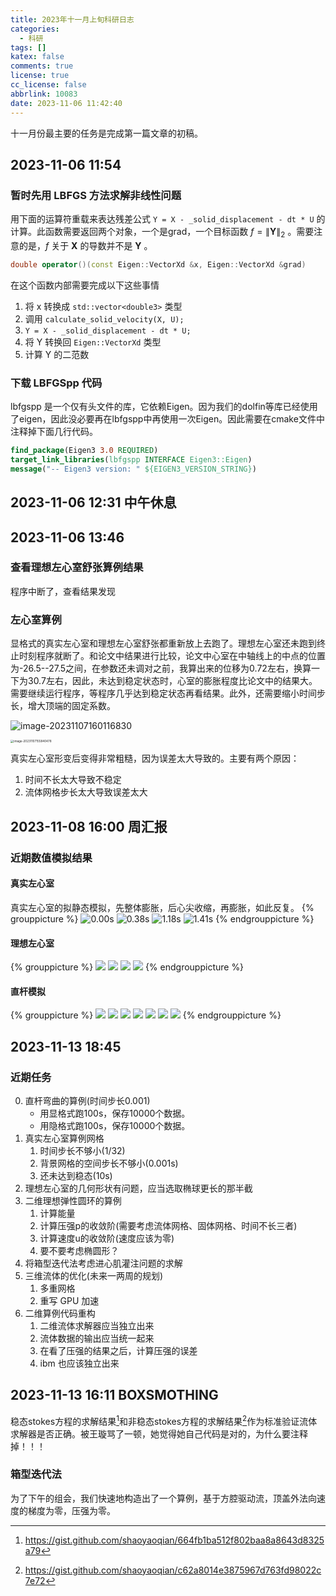 ```yaml
---
title: 2023年十一月上旬科研日志
categories:
  - 科研
tags: []
katex: false
comments: true
license: true
cc_license: false
abbrlink: 10083
date: 2023-11-06 11:42:40
---
```

十一月份最主要的任务是完成第一篇文章的初稿。
<!--more-->
## 2023-11-06 11:54


### 暂时先用 LBFGS 方法求解非线性问题

用下面的运算符重载来表达残差公式 `Y = X - _solid_displacement - dt * U` 的计算。此函数需要返回两个对象，一个是grad，一个目标函数 $f=\|\mathbf{Y}\|_2$ 。需要注意的是，$f$ 关于 $\mathbf{X}$ 的导数并不是 $\mathbf{Y}$ 。

```C++
double operator()(const Eigen::VectorXd &x, Eigen::VectorXd &grad)
```

在这个函数内部需要完成以下这些事情
1. 将 x 转换成 `std::vector<double3>` 类型
2. 调用 `calculate_solid_velocity(X, U);`
3. `Y = X - _solid_displacement - dt * U;`
4. 将 Y 转换回 `Eigen::VectorXd` 类型
5. 计算 Y 的二范数

### 下载 LBFGSpp 代码

lbfgspp 是一个仅有头文件的库，它依赖Eigen。因为我们的dolfin等库已经使用了eigen，因此没必要再在lbfgspp中再使用一次Eigen。因此需要在cmake文件中注释掉下面几行代码。

```cmake
find_package(Eigen3 3.0 REQUIRED)
target_link_libraries(lbfgspp INTERFACE Eigen3::Eigen)
message("-- Eigen3 version: " ${EIGEN3_VERSION_STRING})
```

## 2023-11-06 12:31 中午休息

## 2023-11-06 13:46 

### 查看理想左心室舒张算例结果
程序中断了，查看结果发现

### 左心室算例

显格式的真实左心室和理想左心室舒张都重新放上去跑了。理想左心室还未跑到终止时刻程序就断了。和论文中结果进行比较，论文中心室在中轴线上的中点的位置为-26.5--27.5之间，在参数还未调对之前，我算出来的位移为0.72左右，换算一下为30.7左右，因此，未达到稳定状态时，心室的膨胀程度比论文中的结果大。需要继续运行程序，等程序几乎达到稳定状态再看结果。此外，还需要缩小时间步长，增大顶端的固定系数。

![image-20231107160116830](https://githubimages.pengfeima.cn/images/202311071601927.png)

<img src="https://githubimages.pengfeima.cn/images/202311071558615.png" alt="image-20231107155840478" style="zoom:33%;" />

真实左心室形变后变得非常粗糙，因为误差太大导致的。主要有两个原因：

1. 时间不长太大导致不稳定
2. 流体网格步长太大导致误差太大



## 2023-11-08 16:00 周汇报
### 近期数值模拟结果
#### 真实左心室
真实左心室的拟静态模拟，先整体膨胀，后心尖收缩，再膨胀，如此反复。
{% grouppicture %}
![0.00s](https://githubimages.pengfeima.cn/images/202311081603636.jpg)
![0.38s](https://githubimages.pengfeima.cn/images/202311081604526.jpg)
![1.18s](https://githubimages.pengfeima.cn/images/202311081604113.jpg)
![1.41s](https://githubimages.pengfeima.cn/images/202311081604493.jpg)
{% endgrouppicture %} 

#### 理想左心室
{% grouppicture %}
![](https://githubimages.pengfeima.cn/images/202311081618765.png)
![](https://githubimages.pengfeima.cn/images/202311081615884.png)
![](https://githubimages.pengfeima.cn/images/202311081616160.png)
![](https://githubimages.pengfeima.cn/images/202311081617795.png)
{% endgrouppicture %} 

#### 直杆模拟
{% grouppicture %}
![](https://githubimages.pengfeima.cn/images/202311011410159.png)
![](https://githubimages.pengfeima.cn/images/202311011414694.png)
![](https://githubimages.pengfeima.cn/images/202311011408664.png)
![](https://githubimages.pengfeima.cn/images/202311011408083.png)
![](https://githubimages.pengfeima.cn/images/202311011402038.jpg)
![](https://githubimages.pengfeima.cn/images/202311011401933.jpg)
![](https://githubimages.pengfeima.cn/images/202311011400437.jpg)
{% endgrouppicture %} 


## 2023-11-13 18:45

### 近期任务

0. 直杆弯曲的算例(时间步长0.001)
    - 用显格式跑100s，保存10000个数据。
    - 用隐格式跑100s，保存10000个数据。
1. 真实左心室算例网格
   1.  时间步长不够小(1/32)
   2. 背景网格的空间步长不够小(0.001s)
   3. 还未达到稳态(10s)
2. 理想左心室的几何形状有问题，应当选取椭球更长的那半截
3. 二维理想弹性圆环的算例
   1. 计算能量
   2. 计算压强p的收敛阶(需要考虑流体网格、固体网格、时间不长三者)
   3. 计算速度u的收敛阶(速度应该为零) 
   4. 要不要考虑椭圆形？
4. 将箱型迭代法考虑进心肌灌注问题的求解
5. 三维流体的优化(未来一两周的规划)
   1. 多重网格
   2. 重写 GPU 加速
6. 二维算例代码重构
   1. 二维流体求解器应当独立出来
   2. 流体数据的输出应当统一起来
   3. 在看了压强的结果之后，计算压强的误差
   4. ibm 也应该独立出来

## 2023-11-13 16:11 BOXSMOTHING

稳态stokes方程的求解结果[^1]和非稳态stokes方程的求解结果[^2]作为标准验证流体求解器是否正确。被王璇骂了一顿，她觉得她自己代码是对的，为什么要注释掉！！！
### 箱型迭代法
为了下午的组会，我们快速地构造出了一个算例，基于方腔驱动流，顶盖外法向速度的梯度为零，压强为零。











[^1]: https://gist.github.com/shaoyaoqian/664fb1ba512f802baa8a8643d8325a79
[^2]: https://gist.github.com/shaoyaoqian/c62a8014e3875967d763fd98022c7e72
